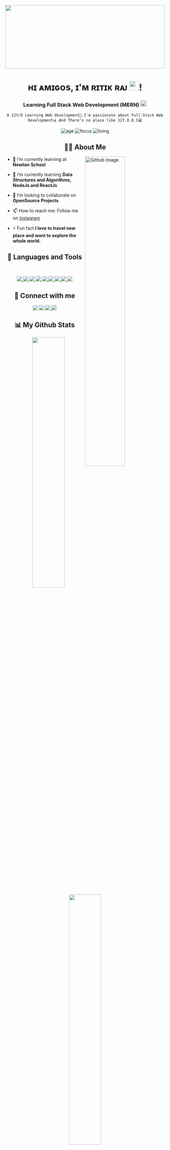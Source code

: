 <a href="#"><img width="100%" height="200" src="https://raw.githubusercontent.com/halfrost/halfrost/master/icons/header_.png" height="100px"/></a>

<h1 align="center">ʜɪ ᴀᴍɪɢᴏs, ɪ'ᴍ ʀɪᴛɪᴋ ʀᴀᴊ <img src="https://raw.githubusercontent.com/MartinHeinz/MartinHeinz/master/wave.gif" width="30px">!</h1>
<h3 align="center">Learning Full Stack Web Development (MERN)  <img src="https://c.tenor.com/_UiJbxHvSikAAAAi/love-amor.gif" height="20px" width="20px"> </h3>
<div align ="center">
    
    A 22Y/O Learning Web development🎯.I'm passionate about Full-Stack Web Development📊.And There’s no place like 127.0.0.1😁

    
![age](https://img.shields.io/badge/age-22-blue)
![focus](https://img.shields.io/badge/focus-FullStack-brightgreen)
![living](https://img.shields.io/badge/living-Dhanbad-red)
    
    
    
</div>

<div align ="center">

## 🙋‍♂️ About Me

    
 </div>
<img width="50%" align="right" alt="Github Image" src="https://raw.githubusercontent.com/onimur/.github/master/.resources/git-header.svg" />



- 🔭 I’m currently learning at **Newton School**

- 🌱 I’m currently learning **Data Structures and Algorithms, NodeJs and ReactJs**

- 👯 I’m looking to collaborate on **OpenSource Projects**

- 📫 How to reach me: Follow me on <a href = "https://www.instagram.com/ritik_x_raj/" target="_blank">instagram</a>

- ⚡ Fun fact **I love to travel new place and want to explore the whole world.**
    
    
    
<div align ="center">

## 🚀 Languages and Tools
</br>
<p align="center"> 
    <a href="https://en.cppreference.com/w/" target="_blank"><img src="https://img.icons8.com/color/48/000000/c-plus-plus-logo.png"/> </a> 
    <a href="https://www.java.com" target="_blank"> <img src="https://img.icons8.com/color/48/000000/java-coffee-cup-logo.png"/> </a>
    <a href="https://www.w3.org/html/" target="_blank"> <img src="https://img.icons8.com/color/48/000000/html-5.png"/> </a> 
    <a href="https://www.w3schools.com/css/" target="_blank"> <img src="https://img.icons8.com/color/48/000000/css3.png"/> </a> 
    <a href="https://getbootstrap.com" target="_blank"> <img src="https://img.icons8.com/color/48/000000/bootstrap.png"/> </a> 
    <a href="https://developer.mozilla.org/en-US/docs/Web/JavaScript" target="_blank"> <img src="https://img.icons8.com/color/48/000000/javascript.png"/> </a> 
    <a href="https://code.visualstudio.com/" target="_blank"><img src="https://img.icons8.com/color/48/000000/visual-studio-code-2019.png"/> </a> 
    <a href="https://github.com/ritik2629" target="_blank"> <img src="https://img.icons8.com/ios-filled/50/000000/github.png"/> </a> 
    <a href="https://git-scm.com/" target="_blank"> <img src="https://img.icons8.com/color/48/000000/git.png"/> </a> 

</p>

</div>

<div align ="center">

## 🔗 Connect with me
<p align="left">

<a href = "https://www.linkedin.com/in/ritikraj2629/"><img src="https://img.icons8.com/fluent/48/000000/linkedin.png"/></a>
<a href = "https://twitter.com/Ritikraj2926"><img src="https://img.icons8.com/fluent/48/000000/twitter.png"/></a>
<a href = "https://www.instagram.com/ritik_x_raj/"><img src="https://img.icons8.com/fluent/48/000000/instagram-new.png"/> </a>
<a href = "https://www.facebook.com/ritikraj29/"><img src="https://img.icons8.com/fluent/48/000000/facebook-new.png"/> </a>

</p>
    
<div>


## 📊 My Github Stats


<img  src="https://github-readme-stats.vercel.app/api?username=ritik2629&show_icons=true&hide_border=true&theme=onedark&border_radius=17px" width="45%" align="right" >

<img  src="https://github-readme-streak-stats.herokuapp.com/?user=ritik2629&theme=Javascript-dark" width="45%" >

<br>

<div align="center">

<br/>

<div align ="center">

 ## ❤ Views and Followers
<a href="https://github.com/Meghna-DAS/github-profile-views-counter">
    <img src="https://komarev.com/ghpvc/?username=ritik2629">
</a>
<a href="https://github.com/ritik2629?tab=followers"><img src="https://img.shields.io/github/followers/ritik2629?label=Followers&style=social" alt="GitHub Badge"></a>

 

</div>
